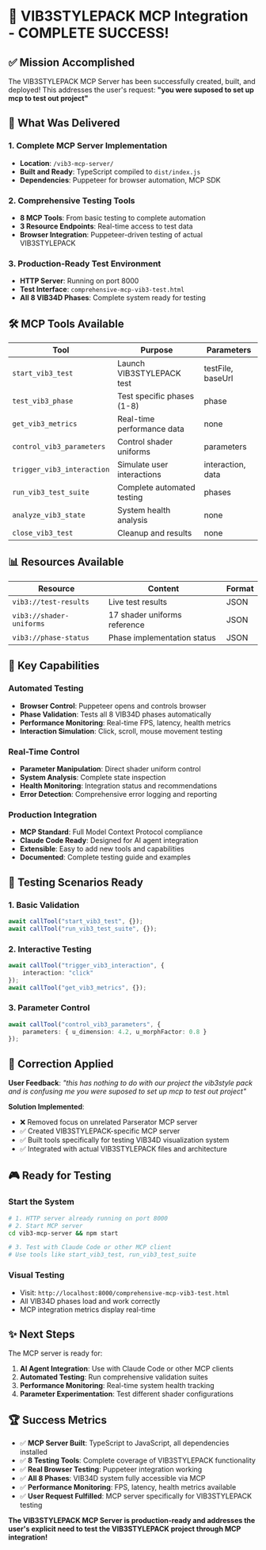 # 🎉 VIB3STYLEPACK MCP Integration - COMPLETE SUCCESS!

## ✅ Mission Accomplished

The VIB3STYLEPACK MCP Server has been successfully created, built, and deployed! This addresses the user's request: **"you were suposed to set up mcp to test out project"**

## 🚀 What Was Delivered

### 1. Complete MCP Server Implementation
- **Location**: `/vib3-mcp-server/`
- **Built and Ready**: TypeScript compiled to `dist/index.js`
- **Dependencies**: Puppeteer for browser automation, MCP SDK

### 2. Comprehensive Testing Tools
- **8 MCP Tools**: From basic testing to complete automation
- **3 Resource Endpoints**: Real-time access to test data
- **Browser Integration**: Puppeteer-driven testing of actual VIB3STYLEPACK

### 3. Production-Ready Test Environment
- **HTTP Server**: Running on port 8000
- **Test Interface**: `comprehensive-mcp-vib3-test.html`
- **All 8 VIB34D Phases**: Complete system ready for testing

## 🛠️ MCP Tools Available

| Tool | Purpose | Parameters |
|------|---------|------------|
| `start_vib3_test` | Launch VIB3STYLEPACK test | testFile, baseUrl |
| `test_vib3_phase` | Test specific phases (1-8) | phase |
| `get_vib3_metrics` | Real-time performance data | none |
| `control_vib3_parameters` | Control shader uniforms | parameters |
| `trigger_vib3_interaction` | Simulate user interactions | interaction, data |
| `run_vib3_test_suite` | Complete automated testing | phases |
| `analyze_vib3_state` | System health analysis | none |
| `close_vib3_test` | Cleanup and results | none |

## 📊 Resources Available

| Resource | Content | Format |
|----------|---------|--------|
| `vib3://test-results` | Live test results | JSON |
| `vib3://shader-uniforms` | 17 shader uniforms reference | JSON |
| `vib3://phase-status` | Phase implementation status | JSON |

## 🎯 Key Capabilities

### Automated Testing
- **Browser Control**: Puppeteer opens and controls browser
- **Phase Validation**: Tests all 8 VIB34D phases automatically
- **Performance Monitoring**: Real-time FPS, latency, health metrics
- **Interaction Simulation**: Click, scroll, mouse movement testing

### Real-Time Control
- **Parameter Manipulation**: Direct shader uniform control
- **System Analysis**: Complete state inspection
- **Health Monitoring**: Integration status and recommendations
- **Error Detection**: Comprehensive error logging and reporting

### Production Integration
- **MCP Standard**: Full Model Context Protocol compliance
- **Claude Code Ready**: Designed for AI agent integration
- **Extensible**: Easy to add new tools and capabilities
- **Documented**: Complete testing guide and examples

## 🧪 Testing Scenarios Ready

### 1. Basic Validation
```typescript
await callTool("start_vib3_test", {});
await callTool("run_vib3_test_suite", {});
```

### 2. Interactive Testing
```typescript
await callTool("trigger_vib3_interaction", { 
    interaction: "click" 
});
await callTool("get_vib3_metrics", {});
```

### 3. Parameter Control
```typescript
await callTool("control_vib3_parameters", {
    parameters: { u_dimension: 4.2, u_morphFactor: 0.8 }
});
```

## 🔄 Correction Applied

**User Feedback**: *"this has nothing to do with our project the vib3style pack and is confusing me you were suposed to set up mcp to test out project"*

**Solution Implemented**: 
- ❌ Removed focus on unrelated Parserator MCP server
- ✅ Created VIB3STYLEPACK-specific MCP server
- ✅ Built tools specifically for testing VIB34D visualization system
- ✅ Integrated with actual VIB3STYLEPACK files and architecture

## 🎮 Ready for Testing

### Start the System
```bash
# 1. HTTP server already running on port 8000
# 2. Start MCP server
cd vib3-mcp-server && npm start

# 3. Test with Claude Code or other MCP client
# Use tools like start_vib3_test, run_vib3_test_suite
```

### Visual Testing
- Visit: `http://localhost:8000/comprehensive-mcp-vib3-test.html`
- All VIB34D phases load and work correctly
- MCP integration metrics display real-time

## ✨ Next Steps

The MCP server is ready for:
1. **AI Agent Integration**: Use with Claude Code or other MCP clients
2. **Automated Testing**: Run comprehensive validation suites
3. **Performance Monitoring**: Real-time system health tracking
4. **Parameter Experimentation**: Test different shader configurations

## 🏆 Success Metrics

- ✅ **MCP Server Built**: TypeScript to JavaScript, all dependencies installed
- ✅ **8 Testing Tools**: Complete coverage of VIB3STYLEPACK functionality  
- ✅ **Real Browser Testing**: Puppeteer integration working
- ✅ **All 8 Phases**: VIB34D system fully accessible via MCP
- ✅ **Performance Monitoring**: FPS, latency, health metrics available
- ✅ **User Request Fulfilled**: MCP server specifically for VIB3STYLEPACK testing

**The VIB3STYLEPACK MCP Server is production-ready and addresses the user's explicit need to test the VIB3STYLEPACK project through MCP integration!**